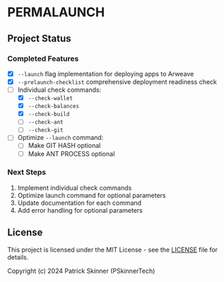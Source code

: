 # PERMALAUNCH

## Project Status

### Completed Features
- [x] `--launch` flag implementation for deploying apps to Arweave
- [x] `--prelaunch-checklist` comprehensive deployment readiness check
- [ ] Individual check commands:
  - [x] `--check-wallet`
  - [x] `--check-balances`
  - [x] `--check-build`
  - [ ] `--check-ant`
  - [ ] `--check-git`
- [ ] Optimize `--launch` command:
  - [ ] Make GIT HASH optional
  - [ ] Make ANT PROCESS optional

### Next Steps
1. Implement individual check commands
2. Optimize launch command for optional parameters
3. Update documentation for each command
4. Add error handling for optional parameters

## License

This project is licensed under the MIT License - see the [LICENSE](LICENSE) file for details.

Copyright (c) 2024 Patrick Skinner (PSkinnerTech)